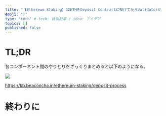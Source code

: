 ```yaml
---
title: "【Ethereum Staking】32ETHをDeposit Contractに投げてからValidatorが稼動するまで"
emoji: "🥩"
type: "tech" # tech: 技術記事 / idea: アイデア
topics: []
published: false
---
```


# TL;DR
各コンポーネント間のやりとりをざっくりまとめると以下のようになる。

![](https://storage.googleapis.com/zenn-user-upload/bd37fef8c9f3-20240425.png)

https://kb.beaconcha.in/ethereum-staking/deposit-process

# 終わりに